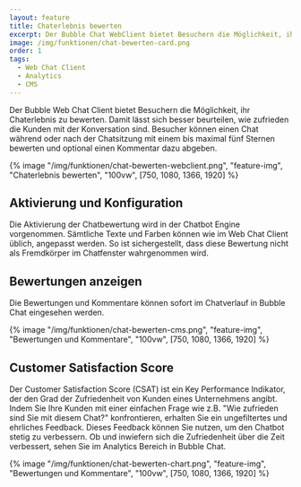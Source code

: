 ```yaml
---
layout: feature
title: Chaterlebnis bewerten
excerpt: Der Bubble Chat WebClient bietet Besuchern die Möglichkeit, ihr Chaterlebnis zu bewerten. Damit lässt sich besser beurteilen, wie zufrieden die Kunden mit der Konversation sind.
image: /img/funktionen/chat-bewerten-card.png
order: 1
tags:
  - Web Chat Client
  - Analytics
  - CMS
---
```


Der Bubble Web Chat Client bietet Besuchern die Möglichkeit, ihr Chaterlebnis zu bewerten. Damit lässt sich besser beurteilen, wie zufrieden die Kunden mit der Konversation sind. Besucher können einen Chat während oder nach der Chatsitzung mit einem bis maximal fünf Sternen bewerten und optional einen Kommentar dazu abgeben.

{% image "/img/funktionen/chat-bewerten-webclient.png", "feature-img", "Chaterlebnis bewerten", "100vw", [750, 1080, 1366, 1920] %}

## Aktivierung und Konfiguration

Die Aktivierung der Chatbewertung wird in der Chatbot Engine vorgenommen. Sämtliche Texte und Farben können wie im Web Chat Client üblich, angepasst werden. So ist sichergestellt, dass diese Bewertung nicht als Fremdkörper im Chatfenster wahrgenommen wird.

## Bewertungen anzeigen

Die Bewertungen und Kommentare können sofort im Chatverlauf in Bubble Chat eingesehen werden.

{% image "/img/funktionen/chat-bewerten-cms.png", "feature-img", "Bewertungen und Kommentare", "100vw", [750, 1080, 1366, 1920] %}

## Customer Satisfaction Score

Der Customer Satisfaction Score (CSAT) ist ein Key Performance Indikator, der den Grad der Zufriedenheit von Kunden eines Unternehmens angibt. Indem Sie Ihre Kunden mit einer einfachen Frage wie z.B. "Wie zufrieden sind Sie mit diesem Chat?" konfrontieren, erhalten Sie ein ungefiltertes und ehrliches Feedback. Dieses Feedback können Sie nutzen, um den Chatbot stetig zu verbessern. Ob und inwiefern sich die Zufriedenheit über die Zeit verbessert, sehen Sie im Analytics Bereich in Bubble Chat.

{% image "/img/funktionen/chat-bewerten-chart.png", "feature-img", "Bewertungen und Kommentare", "100vw", [750, 1080, 1366, 1920] %}
